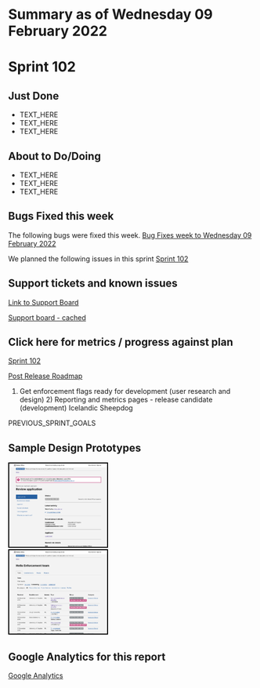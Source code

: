 # Summary as of Wednesday 09 February 2022 

# Sprint 102

## Just Done
* TEXT_HERE
* TEXT_HERE
* TEXT_HERE

## About to Do/Doing
* TEXT_HERE
* TEXT_HERE
* TEXT_HERE

## Bugs Fixed this week
The following bugs were fixed this week.
[Bug Fixes week to Wednesday 09 February 2022](graphs/bugs09022022.png)

We planned the following issues in this sprint 
[Sprint 102](graphs/sprint09022022.png)

## Support tickets and known issues
[Link to Support Board](https://collaboration.homeoffice.gov.uk/jira/secure/RapidBoard.jspa?rapidView=1717&selectedIssue=ASSB-253)

[Support board - cached](graphs/supportBoard09022022.png)

## Click here for metrics / progress against plan
[Sprint 102](graphs/progress09022022.png)

[Post Release Roadmap](graphs/roadmap09022022.png)

1) Get enforcement flags ready for development (user research and design) 2) Reporting and metrics pages - release candidate (development) Icelandic Sheepdog

PREVIOUS_SPRINT_GOALS

## Sample Design Prototypes
<a href="graphs/proto1_09022022.png"><img src="graphs/proto1_09022022.png" alt="HTML5 Icon" width="200" style="border:2px solid black"></a>
<br>
<a href="graphs/proto2_09022022.png"><img src="graphs/proto2_09022022.png" alt="HTML5 Icon" width="200" style="border:2px solid black"></a>
<br>


## Google Analytics for this report
[Google Analytics](graphs/GA09022022.png)

